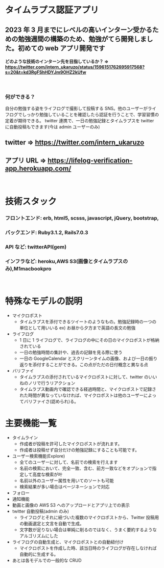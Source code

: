 # タイムラプス認証アプリ

## 2023 年 3 月までにレベルの高いインターン受かるための勉強週間の構築のため、勉強がてら開発しました。初めての web アプリ開発です

#### どのような技術のインターン先を目指しているか？ => https://twitter.com/intern_ukaruzo/status/1596151762695917568?s=20&t=kd3RgFShHDYJm9OHZ2kUfw

<br>

### 何ができる？

自分の勉強する姿をライフログで撮影して投稿する SNS。他のユーザーがライフログでしっかり勉強していることを確認したら認証を行うことで、学習習慣の定着が期待できる。
twitter 連携で、一日の勉強記録とタイムラプスを twitter に自動投稿もできます(今は admin ユーザーのみ)

## twitter => https://twitter.com/intern_ukaruzo

## アプリ URL => https://lifelog-verification-app.herokuapp.com/

<br>

# 技術スタック

### フロントエンド: erb, html5, scsss, javascript, jQuery, bootstrap,

### バックエンド: Ruby3.1.2, Rails7.0.3

### API など: twitterAPI(gem)

### インフラなど: heroku,AWS S3(画像とタイムラプスのみ),M1macbookpro

<br>

# 特殊なモデルの説明

- マイクロポスト
  - タイムラプスを添付できるツイートのようなもの。勉強記録時の一つの単位として用いいる ex) お昼から夕方まで英語の長文の勉強
- ライフログ
  - 1 日に 1 ライフログで、ライフログの中にその日のマイクロポストが格納されている
  - 一日の勉強時間の集計や、過去の記録を見る際に使う
  - 一日の GoogleCalendar とスクリーンタイムの画像、および一日の振り返りを添付することができる。この点がただの日付概念と異なる点
- バリファイ
  - タイムラプスの添付されているマイクロポストに対して、twitter のいいねのノリで行うリアクション
  - タイムラプス動画内で確認できる経過時間と、マイクロポストで記録された時間が異なっていなければ、マイクロポストは他のユーザーによってバリファイさ(認められ)る。

# 主要機能一覧

- タイムライン
  - 作成者が投稿を許可したマイクロポストが流れます。
  - 作成者は投稿せず自分だけの勉強記録にすることも可能です。
- ユーザー検索機能(Explore)
  - 全てのユーザーに対して、名前での検索を行えます
  - 名前の検索において、完全一致、含む、前方一致などをオプションで指定して高度な検索が叶
  - 名前以外のユーザー属性を用いてのソートも可能
  - 検索結果が多い場合はページネーションで対応
- フォロー
- 通知機能
- 動画と画像の AWS S3 へのアップロードとアプリ上での表示
- twitter 自動投稿(admin のみ)
  - ライフログとそれに紐づいた複数のマイクロポストから、Twitter 投稿用の動画選定と文言を自動で生成。
  - 文字数が足りない場合は単純に削るのではなく、うまく要約するようなアルゴリズムにした
- ライフログの自動生成と、マイクロポストとの自動紐付け
  - マイクロポストを作成した時、該当日時のライフログが存在しなければ自動的に生成する。
- あとは各モデルでの一般的な CRUD
